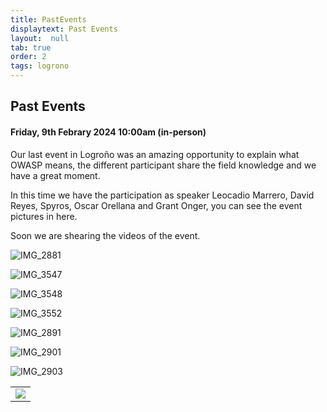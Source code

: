 ```yaml
---
title: PastEvents
displaytext: Past Events
layout:  null
tab: true
order: 2
tags: logrono
---
```


## Past Events

#### Friday, 9th Febrary 2024 10:00am (in-person)

Our last event in Logroño was an amazing opportunity to explain what OWASP means, the different participant share the field knowledge and we have a great moment.

In this time we have the participation as speaker Leocadio Marrero, David Reyes, Spyros, Oscar Orellana and Grant Onger, you can see the event pictures in here.

Soon we are shearing the videos of the event.
<table cellpadding="15" cellspacing="0">
<tr>
<td>
    <img src="/assets/images/IMG_2881.jpg">
</td>

![IMG_2881]()

![IMG_3547](https://github.com/OWASP/www-chapter-logrono/assets/49035692/b25f9e04-d639-4916-9fa8-00850bea3fb0)

![IMG_3548](https://github.com/OWASP/www-chapter-logrono/assets/49035692/c9f346da-88f8-4b4d-8435-3867898e1ead)

![IMG_3552](https://github.com/OWASP/www-chapter-logrono/assets/49035692/8efd02c5-c026-4ff6-a02d-0935cfb80dcd)

![IMG_2891](https://github.com/OWASP/www-chapter-logrono/assets/49035692/95563cf7-0cd9-4f79-a1ea-c0e94301bd65)

![IMG_2901](https://github.com/OWASP/www-chapter-logrono/assets/49035692/c064291b-a4b3-4c2e-92ee-409e0a8aae9a)

![IMG_2903](https://github.com/OWASP/www-chapter-logrono/assets/49035692/43358ca4-9d59-414a-8b00-4470f2bef521)

